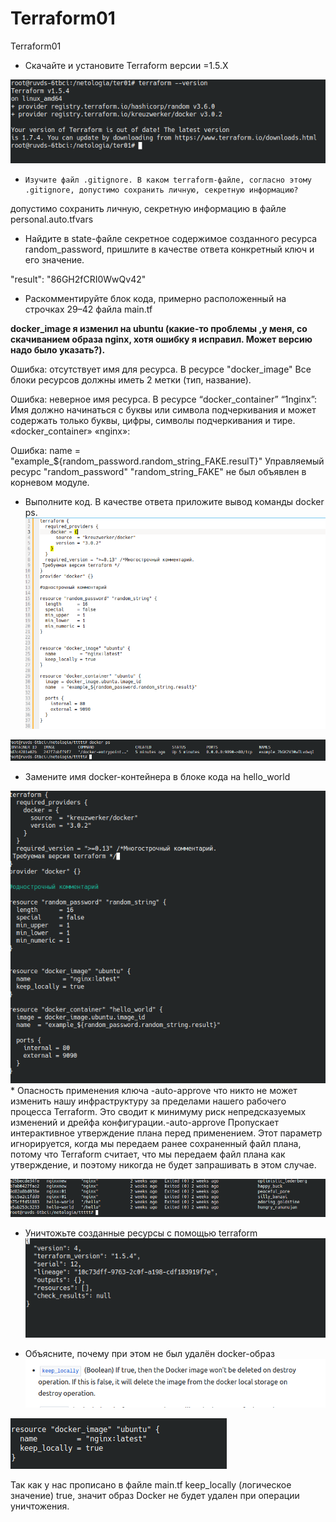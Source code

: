 # Terraform01
Terraform01

* Скачайте и установите Terraform версии =1.5.Х

![](images/2024-02-29_16-29.png)

*     Изучите файл .gitignore. В каком terraform-файле, согласно этому .gitignore, допустимо сохранить личную, секретную информацию?

допустимо сохранить личную, секретную информацию в файле personal.auto.tfvars


*  Найдите в state-файле секретное содержимое созданного ресурса random_password, пришлите в качестве
ответа конкретный ключ и его значение.


"result": "86GH2fCRI0WwQv42"

* Раскомментируйте блок кода, примерно расположенный на строчках 29–42 файла main.tf

**docker_image я изменил на ubuntu (какие-то проблемы ,у меня, сo скачиванием образа nginx, хотя ошибку я исправил. Может версию надо было указать?).**
 
Ошибка: отсутствует имя для ресурса. В ресурсе "docker_image" Все блоки ресурсов должны иметь 2 метки (тип, название).

Ошибка: неверное имя ресурса. В ресурсе “docker_container” “1nginx”: Имя должно начинаться с буквы или символа подчеркивания и
может содержать только буквы, цифры, символы подчеркивания и тире. 
«docker_container» «nginx»: 

Ошибка: name = "example_${random_password.random_string_FAKE.resulT}" Управляемый ресурс "random_password" "random_string_FAKE" не был объявлен в корневом модуле.

* Выполните код. В качестве ответа приложите вывод команды docker ps.
![](images/2024-02-29_22-44.png)









![](images/2024-02-29_20-04.png)

* Замените имя docker-контейнера в блоке кода на hello_world

![](images/2024-03-02_02-04.png)
* 
Опасность применения ключа -auto-approve что никто не может изменить нашу инфраструктуру за пределами нашего рабочего процесса Terraform. Это сводит к минимуму риск непредсказуемых изменений и дрейфа конфигурации.-auto-approve Пропускает интерактивное утверждение плана перед применением. Этот параметр игнорируется, когда мы передаем ранее сохраненный файл плана, потому что Terraform считает, что мы передаем файл плана как утверждение, и поэтому никогда не будет запрашивать в этом случае. 

![](images/2024-03-02_02-21.png)


* Уничтожьте созданные ресурсы с помощью terraform
![](images/2024-03-02_02-35.png)

* Объясните, почему при этом не был удалён docker-образ
![](images/2024-03-02_02-39.png)


![](images/2024-03-02_02-40.png)

Так как у нас прописано в файле main.tf keep_locally (логическое значение) true, значит образ Docker не будет удален при операции уничтожения.
